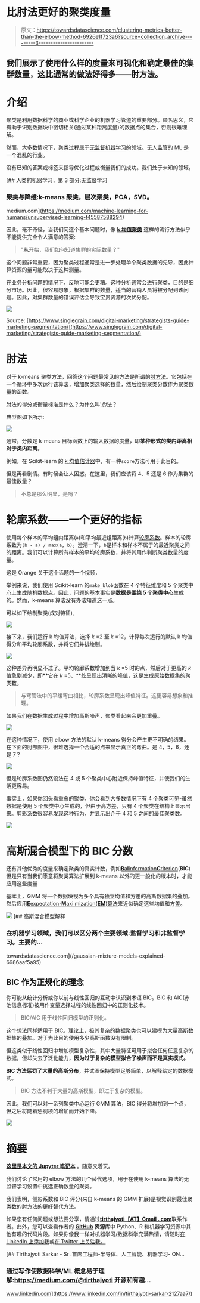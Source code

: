 # 比肘法更好的聚类度量

> 原文：<https://towardsdatascience.com/clustering-metrics-better-than-the-elbow-method-6926e1f723a6?source=collection_archive---------3----------------------->

## 我们展示了使用什么样的度量来可视化和确定最佳的集群数量，这比通常的做法好得多——肘方法。

# 介绍

聚类是利用数据科学的商业或科学企业的机器学习管道的重要部分。顾名思义，它有助于识别数据块中密切相关(通过某种距离度量)的数据点的集合，否则很难理解。

然而，大多数情况下，聚类过程属于[无监督机器学习](https://medium.com/machine-learning-for-humans/unsupervised-learning-f45587588294)的领域。无人监管的 ML 是一个混乱的行业。

没有已知的答案或标签来指导优化过程或衡量我们的成功。我们处于未知的领域。

[](https://medium.com/machine-learning-for-humans/unsupervised-learning-f45587588294) [## 人类的机器学习，第 3 部分:无监督学习

### 聚类与降维:k-means 聚类，层次聚类，PCA，SVD。

medium.com](https://medium.com/machine-learning-for-humans/unsupervised-learning-f45587588294) 

因此，毫不奇怪，当我们问这个基本问题时，像 [**k 均值聚类**](/understanding-k-means-clustering-in-machine-learning-6a6e67336aa1) 这样的流行方法似乎不能提供完全令人满意的答案:

> "**从**开始，我们如何知道集群的实际数量？"

这个问题非常重要，因为聚类过程通常是进一步处理单个聚类数据的先导，因此计算资源的量可能取决于这种测量。

在业务分析问题的情况下，反响可能会更糟。这种分析通常会进行聚类，目的是细分市场。因此，很容易想象，根据集群的数量，适当的营销人员将被分配到该问题。因此，对集群数量的错误评估会导致宝贵资源的次优分配。

![](img/0563e81a62583a315ea9e0c1a2c2e6cf.png)

Source: [https://www.singlegrain.com/digital-marketing/strategists-guide-marketing-segmentation/](https://www.singlegrain.com/digital-marketing/strategists-guide-marketing-segmentation/)

# 肘法

对于 k-means 聚类方法，回答这个问题最常见的方法是所谓的[肘方法](https://bl.ocks.org/rpgove/0060ff3b656618e9136b)。它包括在一个循环中多次运行该算法，增加聚类选择的数量，然后绘制聚类分数作为聚类数量的函数。

肘法的得分或衡量标准是什么？为什么叫'*肘*法？

典型图如下所示:

![](img/c813013e966e0a0467288d78ce1f1724.png)

通常，分数是 k-means 目标函数上的输入数据的度量，即**某种形式的类内距离相对于类内距离**。

例如，在 Scikit-learn 的 [k 均值估计器](https://scikit-learn.org/stable/modules/generated/sklearn.cluster.KMeans.html)中，有一种`score`方法可用于此目的。

但是再看剧情。有时候会让人困惑。在这里，我们应该将 4、5 还是 6 作为集群的最佳数量？

> 不总是那么明显，是吗？

# 轮廓系数——一个更好的指标

使用每个样本的平均组内距离(`a`)和平均最近组距离(`b`)计算[轮廓系数](https://en.wikipedia.org/wiki/Silhouette_(clustering))。样本的轮廓系数为`(b - a) / max(a, b)`。澄清一下，`b`是样本和样本不属于的最近聚类之间的距离。我们可以计算所有样本的平均轮廓系数，并将其用作判断聚类数量的度量。

这是 Orange 关于这个话题的一个视频，

举例来说，我们使用 Scikit-learn 的`make_blob`函数在 4 个特征维度和 5 个聚类中心上生成随机数据点。因此，问题的基本事实是**数据是围绕 5 个聚类中心**生成的。然而，k-means 算法没有办法知道这一点。

可以如下绘制聚类(成对特征),

![](img/628d3d6956ed4c3da6a77b3cba0467b6.png)

接下来，我们运行 k 均值算法，选择 *k* =2 至 *k* =12，计算每次运行的默认 k 均值得分和平均轮廓系数，并将它们并排绘制。

![](img/dae4352f1c2899d41ec6fb33cec724f7.png)

这种差异再明显不过了。平均轮廓系数增加到当 *k* =5 时的点，然后对于更高的 *k* 值急剧减少，即**它在 *k* =5、**处呈现出清晰的峰值，这是生成原始数据集的聚类数。

> 与弯管法中的平缓弯曲相比，轮廓系数呈现出峰值特征。这更容易想象和推理。

如果我们在数据生成过程中增加高斯噪声，聚类看起来会更加重叠。

![](img/6d178ba6d2044ec6f5bbf703cb51b5c5.png)

在这种情况下，使用 elbow 方法的默认 k-means 得分会产生更不明确的结果。在下面的肘部图中，很难选择一个合适的点来显示真正的弯曲。是 4，5，6，还是 7？

![](img/12c6e11c511c17a4ff52a7586e67115e.png)

但是轮廓系数图仍然设法在 4 或 5 个聚类中心附近保持峰值特征，并使我们的生活更容易。

事实上，如果你回头看重叠的聚类，你会看到大多数情况下有 4 个聚类可见-虽然数据是使用 5 个聚类中心生成的，但由于高方差，只有 4 个聚类在结构上显示出来。剪影系数很容易发现这种行为，并显示出介于 4 和 5 之间的最佳聚类数。

![](img/1057272af713828af38b624507b5b530.png)

# 高斯混合模型下的 BIC 分数

还有其他优秀的度量来确定聚类的真实计数，例如[**B**a**I**information**C**riterion](https://en.wikipedia.org/wiki/Bayesian_information_criterion)(**BIC**)但是只有当我们愿意将聚类算法扩展到 k-means 以外的更一般化的版本时，才能应用这些度量

基本上，GMM 将一个数据块视为多个具有独立均值和方差的高斯数据集的叠加。然后应用[**E**expectation-**M**axi mization(**EM**)算法](https://www.geeksforgeeks.org/ml-expectation-maximization-algorithm/)来近似确定这些均值和方差。

![](img/cc999f2dca96244ebf62b5a372d0d500.png)[](/gaussian-mixture-models-explained-6986aaf5a95) [## 高斯混合模型解释

### 在机器学习领域，我们可以区分两个主要领域:监督学习和非监督学习。主要的…

towardsdatascience.com](/gaussian-mixture-models-explained-6986aaf5a95) 

## BIC 作为正规化的理念

你可能从统计分析或你以前与线性回归的互动中认识到术语 BIC。BIC 和 AIC(赤池信息标准)被用作变量选择过程的线性回归中的正则化技术。

> BIC/AIC 用于线性回归模型的正则化。

这个想法同样适用于 BIC。理论上，极其复杂的数据聚类也可以建模为大量高斯数据集的叠加。对于为此目的使用多少高斯函数没有限制。

但这类似于线性回归中增加模型复杂性，其中大量特征可用于拟合任何任意复杂的数据，但却失去了泛化能力，**因为过于复杂的模型拟合了噪声而不是真实模式。**

**BIC 方法惩罚了大量的高斯分布**，并试图保持模型足够简单，以解释给定的数据模式。

> BIC 方法不利于大量的高斯模型，即过于复杂的模型。

因此，我们可以对一系列聚类中心运行 GMM 算法，BIC 得分将增加到一个点，但之后将随着惩罚项的增加而开始下降。

![](img/a047877843f2ec956979ed98a216dc04.png)

# 摘要

[**这里是本文的 Jupyter 笔记本**](https://github.com/tirthajyoti/Machine-Learning-with-Python/blob/master/Clustering-Dimensionality-Reduction/Clustering_metrics.ipynb) 。随意叉着玩。

我们讨论了常用的 elbow 方法的几个替代选项，用于在使用 k-means 算法的无监督学习设置中挑选正确数量的聚类。

我们表明，侧影系数和 BIC 评分(来自 k-means 的 GMM 扩展)是视觉识别最佳聚类数的肘方法的更好替代方法。

如果您有任何问题或想法要分享，请通过[**tirthajyoti【AT】Gmail . com**](mailto:tirthajyoti@gmail.com)联系作者。此外，您可以查看作者的 [**GitHub**](https://github.com/tirthajyoti?tab=repositories) **资源库**中 Python、R 和机器学习资源中其他有趣的代码片段。如果你像我一样对机器学习/数据科学充满热情，请随时[在 LinkedIn 上添加我](https://www.linkedin.com/in/tirthajyoti-sarkar-2127aa7/)或[在 Twitter 上关注我。](https://twitter.com/tirthajyotiS)

[](https://www.linkedin.com/in/tirthajyoti-sarkar-2127aa7/) [## Tirthajyoti Sarkar - Sr .首席工程师-半导体、人工智能、机器学习- ON…

### 通过写作使数据科学/ML 概念易于理解:https://medium.com/@tirthajyoti 开源和有趣…

www.linkedin.com](https://www.linkedin.com/in/tirthajyoti-sarkar-2127aa7/)